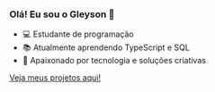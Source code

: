### Olá! Eu sou o Gleyson 👋

- 💻 Estudante de programação
- 📚 Atualmente aprendendo TypeScript e SQL
- 🌱 Apaixonado por tecnologia e soluções criativas

[Veja meus projetos aqui!](https://github.com/gleyson-dev)
